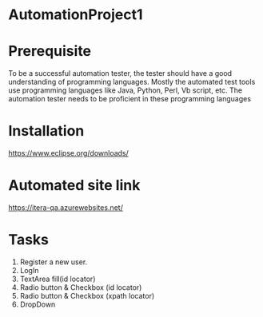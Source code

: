 # AutomationProject1

# Prerequisite

To be a successful automation tester, the tester should have a good understanding of programming languages. Mostly the automated test tools use programming 
languages like Java, Python, Perl, Vb script, etc. The automation tester needs to be proficient in these programming languages

# Installation

https://www.eclipse.org/downloads/

# Automated site link

https://itera-qa.azurewebsites.net/

# Tasks
1. Register a new user.
2. LogIn
3. TextArea fill(id locator)
4. Radio button & Checkbox (id locator)
5. Radio button & Checkbox (xpath locator)
6. DropDown

